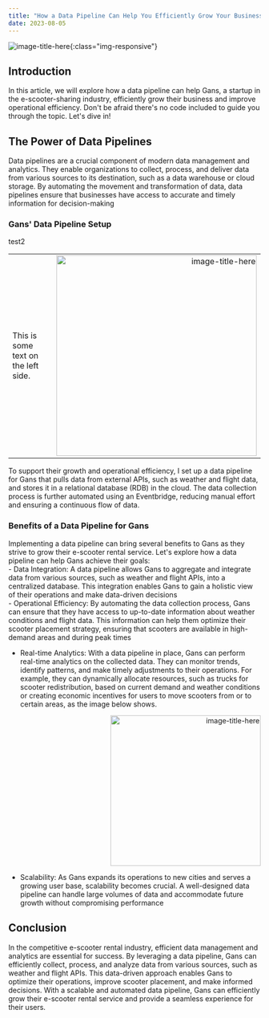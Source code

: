 ```yaml
---
title: "How a Data Pipeline Can Help You Efficiently Grow Your Business"
date: 2023-08-05
---
```

![image-title-here](https://learn.wbscodingschool.com/wp-content/uploads/2021/06/Screenshot-2021-06-21-at-11.49.21-1024x511.png){:class="img-responsive"}

<h2>Introduction</h2>
<b1>In this article, we will explore how a data pipeline can help Gans, a startup in the e-scooter-sharing industry, efficiently grow their business and improve operational efficiency.
Don't be afraid there's no code included to guide you through the topic. Let's dive in!</b1>

<h2>The Power of Data Pipelines</h2>
<b2>Data pipelines are a crucial component of modern data management and analytics. They enable organizations to collect, process, and deliver data from various sources to its destination, such as a data warehouse or cloud storage. By automating the movement and transformation of data, data pipelines ensure that businesses have access to accurate and timely information for decision-making</b2>

<h3>Gans' Data Pipeline Setup</h3>

<b3> 
test2
<table>
  <tr>
    <td style="text-align: left;">
      This is some text on the left side.
    </td>
    <td style="text-align: right;">
      <img src="https://learn.wbscodingschool.com/wp-content/uploads/2021/06/Screenshot-2021-06-16-at-18.54.18.png" alt="image-title-here" width="400" class="img-responsive">
    </td>
  </tr>
</table>

To support their growth and operational efficiency, I set up a data pipeline for Gans that pulls data from external APIs, such as weather and flight data, and stores it in a relational database (RDB) in the cloud. The data collection process is further automated using an Eventbridge, reducing manual effort and ensuring a continuous flow of data.</b3>

<h3>Benefits of a Data Pipeline for Gans</h3>
<b4>Implementing a data pipeline can bring several benefits to Gans as they strive to grow their e-scooter rental service. Let's explore how a data pipeline can help Gans achieve their goals:
<div>- Data Integration: A data pipeline allows Gans to aggregate and integrate data from various sources, such as weather and flight APIs, into a centralized database. This integration enables Gans to gain a holistic view of their operations and make data-driven decisions</div>

<div>- Operational Efficiency: By automating the data collection process, Gans can ensure that they have access to up-to-date information about weather conditions and flight data. This information can help them optimize their scooter placement strategy, ensuring that scooters are available in high-demand areas and during peak times</div>
  

  
- Real-time Analytics: With a data pipeline in place, Gans can perform real-time analytics on the collected data. They can monitor trends, identify patterns, and make timely adjustments to their operations. For example, they can dynamically allocate resources, such as trucks for scooter redistribution, based on current demand and weather conditions or creating economic incentives for users to move scooters from or to certain areas, as the image below shows.
  
<div style="text-align: right;">
  <img src="https://learn.wbscodingschool.com/wp-content/uploads/2021/06/IMG_AAA09BC178E4-1-e1624268536991.jpeg" alt="image-title-here" width="300" class="img-responsive">
</div>

- Scalability: As Gans expands its operations to new cities and serves a growing user base, scalability becomes crucial. A well-designed data pipeline can handle large volumes of data and accommodate future growth without compromising performance</b4>

<h2>Conclusion</h2>
<b5>In the competitive e-scooter rental industry, efficient data management and analytics are essential for success. By leveraging a data pipeline, Gans can efficiently collect, process, and analyze data from various sources, such as weather and flight APIs. This data-driven approach enables Gans to optimize their operations, improve scooter placement, and make informed decisions. With a scalable and automated data pipeline, Gans can efficiently grow their e-scooter rental service and provide a seamless experience for their users.
</b5>
